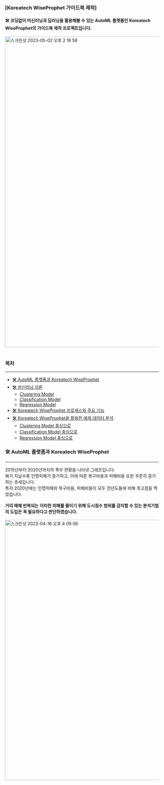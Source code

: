 ### [Koreatech WiseProphet 가이드북 제작]

#### 🛠 코딩없이 머신러닝과 딥러닝을 활용해볼 수 있는 AutoML 플랫폼인 Koreatech WiseProphet의 가이드북 제작 프로젝트입니다.

<img width="1015" alt="스크린샷 2023-05-02 오후 2 16 58" src="https://user-images.githubusercontent.com/106679267/235584598-9a179ae5-71ba-402e-ad24-72165a332025.png"><br></br>

### 목차
***
* [🛠 AutoML 플랫폼과 Koreatech WiseProphet](#-automl-플랫폼과-koreatech-wiseprophet)
* [🛠 머신러닝 이론](#-머신러닝-이론)
  * [Clustering Model](#clustering-model)
  * [Classification Model](#classification-model)
  * [Regression Model](#regression-model)
* [🛠 Koreatech WiseProphet 프로세스와 주요 기능](#-koreatech-wiseprophet-프로세스와-주요-기능)
* [🛠 Koreatech WiseProphet을 활용한 예제 데이터 분석](#-koreatech-wiseprophet을-활용한-예제-데이터-분석)
  * [Clustering Model 중심으로](#clustering-model-중심으로)
  * [Classification Model 중심으로](#classification-model-중심으로)
  * [Regression Model 중심으로](#regression-model-중심으로)

### 🛠 AutoML 플랫폼과 Koreatech WiseProphet
***
2015년부터 2020년까지의 폭우 현황을 나타낸 그래프입니다.<br>
해가 지날수록 인명피해가 증가하고, 이에 따른 복구비용과 피해비용 또한 꾸준히 증가하는 추세입니다.<br>
특히 2020년에는 인명피해와 복구비용, 피해비용이 모두 전년도들에 비해 최고점을 찍었습니다.<br></br>
__거의 매해 반복되는 이러한 피해를 줄이기 위해 도시침수 범위를 감지할 수 있는 분석기법의 도입은 꼭 필요하다고 판단하였습니다.__<br></br>
<img width="850" alt="스크린샷 2023-04-16 오후 4 09 06" src="https://user-images.githubusercontent.com/106679267/232279308-7b5d6813-40c9-4256-88b2-844793952323.png"><br></br>
